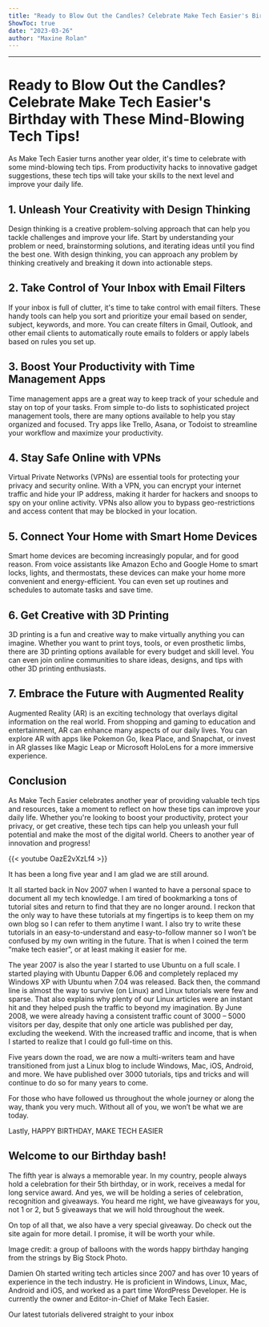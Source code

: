 ```yaml
---
title: "Ready to Blow Out the Candles? Celebrate Make Tech Easier's Birthday with These Mind-Blowing Tech Tips!"
ShowToc: true 
date: "2023-03-26"
author: "Maxine Rolan"
---
```

*****
# Ready to Blow Out the Candles? Celebrate Make Tech Easier's Birthday with These Mind-Blowing Tech Tips!

As Make Tech Easier turns another year older, it's time to celebrate with some mind-blowing tech tips. From productivity hacks to innovative gadget suggestions, these tech tips will take your skills to the next level and improve your daily life.

## 1. Unleash Your Creativity with Design Thinking

Design thinking is a creative problem-solving approach that can help you tackle challenges and improve your life. Start by understanding your problem or need, brainstorming solutions, and iterating ideas until you find the best one. With design thinking, you can approach any problem by thinking creatively and breaking it down into actionable steps.

## 2. Take Control of Your Inbox with Email Filters

If your inbox is full of clutter, it's time to take control with email filters. These handy tools can help you sort and prioritize your email based on sender, subject, keywords, and more. You can create filters in Gmail, Outlook, and other email clients to automatically route emails to folders or apply labels based on rules you set up.

## 3. Boost Your Productivity with Time Management Apps

Time management apps are a great way to keep track of your schedule and stay on top of your tasks. From simple to-do lists to sophisticated project management tools, there are many options available to help you stay organized and focused. Try apps like Trello, Asana, or Todoist to streamline your workflow and maximize your productivity.

## 4. Stay Safe Online with VPNs

Virtual Private Networks (VPNs) are essential tools for protecting your privacy and security online. With a VPN, you can encrypt your internet traffic and hide your IP address, making it harder for hackers and snoops to spy on your online activity. VPNs also allow you to bypass geo-restrictions and access content that may be blocked in your location.

## 5. Connect Your Home with Smart Home Devices

Smart home devices are becoming increasingly popular, and for good reason. From voice assistants like Amazon Echo and Google Home to smart locks, lights, and thermostats, these devices can make your home more convenient and energy-efficient. You can even set up routines and schedules to automate tasks and save time.

## 6. Get Creative with 3D Printing

3D printing is a fun and creative way to make virtually anything you can imagine. Whether you want to print toys, tools, or even prosthetic limbs, there are 3D printing options available for every budget and skill level. You can even join online communities to share ideas, designs, and tips with other 3D printing enthusiasts.

## 7. Embrace the Future with Augmented Reality

Augmented Reality (AR) is an exciting technology that overlays digital information on the real world. From shopping and gaming to education and entertainment, AR can enhance many aspects of our daily lives. You can explore AR with apps like Pokemon Go, Ikea Place, and Snapchat, or invest in AR glasses like Magic Leap or Microsoft HoloLens for a more immersive experience.

## Conclusion

As Make Tech Easier celebrates another year of providing valuable tech tips and resources, take a moment to reflect on how these tips can improve your daily life. Whether you're looking to boost your productivity, protect your privacy, or get creative, these tech tips can help you unleash your full potential and make the most of the digital world. Cheers to another year of innovation and progress!

{{< youtube OazE2vXzLf4 >}} 



It has been a long five year and I am glad we are still around. 
 
It all started back in Nov 2007 when I wanted to have a personal space to document all my tech knowledge. I am tired of bookmarking a tons of tutorial sites and return to find that they are no longer around. I reckon that the only way to have these tutorials at my fingertips is to keep them on my own blog so I can refer to them anytime I want. I also try to write these tutorials in an easy-to-understand and easy-to-follow manner so I won’t be confused by my own writing in the future. That is when I coined the term “make tech easier”, or at least making it easier for me. 
 
The year 2007 is also the year I started to use Ubuntu on a full scale. I started playing with Ubuntu Dapper 6.06 and completely replaced my Windows XP with Ubuntu when 7.04 was released. Back then, the command line is almost the way to survive (on Linux) and Linux tutorials were few and sparse. That also explains why plenty of our Linux articles were an instant hit and they helped push the traffic to beyond my imagination. By June 2008, we were already having a consistent traffic count of 3000 – 5000 visitors per day, despite that only one article was published per day, excluding the weekend. With the increased traffic and income, that is when I started to realize that I could go full-time on this. 
 
Five years down the road, we are now a multi-writers team and have transitioned from just a Linux blog to include Windows, Mac, iOS, Android, and more. We have published over 3000 tutorials, tips and tricks and will continue to do so for many years to come. 
 
For those who have followed us throughout the whole journey or along the way, thank you very much. Without all of you, we won’t be what we are today. 
 
Lastly, HAPPY BIRTHDAY, MAKE TECH EASIER
 
## Welcome to our Birthday bash!
 
The fifth year is always a memorable year. In my country, people always hold a celebration for their 5th birthday, or in work, receives a medal for long service award. And yes, we will be holding a series of celebration, recognition and giveaways. You heard me right, we have giveaways for you, not 1 or 2, but 5 giveaways that we will hold throughout the week.
 
On top of all that, we also have a very special giveaway. Do check out the site again for more detail. I promise, it will be worth your while.
 
Image credit: a group of balloons with the words happy birthday hanging from the strings by Big Stock Photo.
 
Damien Oh started writing tech articles since 2007 and has over 10 years of experience in the tech industry. He is proficient in Windows, Linux, Mac, Android and iOS, and worked as a part time WordPress Developer. He is currently the owner and Editor-in-Chief of Make Tech Easier.
 
Our latest tutorials delivered straight to your inbox




